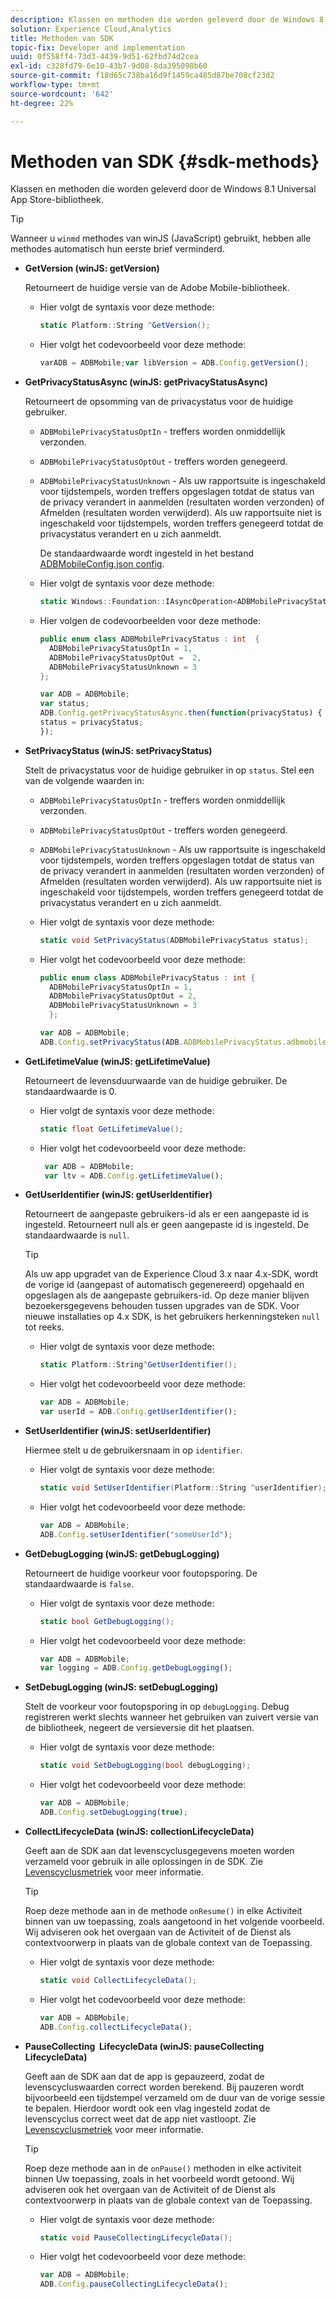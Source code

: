 ```yaml
---
description: Klassen en methoden die worden geleverd door de Windows 8.1 Universal App Store-bibliotheek.
solution: Experience Cloud,Analytics
title: Methoden van SDK
topic-fix: Developer and implementation
uuid: 0f558ff4-73d3-4439-9d51-62fbd74d2cea
exl-id: c328fd79-6e10-43b7-9d08-8da395098b60
source-git-commit: f18d65c738ba16d9f1459ca485d87be708cf23d2
workflow-type: tm+mt
source-wordcount: '642'
ht-degree: 22%

---
```


# Methoden van SDK {#sdk-methods}

Klassen en methoden die worden geleverd door de Windows 8.1 Universal App Store-bibliotheek.

>[!TIP]
>
>Wanneer u `winmd` methodes van winJS (JavaScript) gebruikt, hebben alle methodes automatisch hun eerste brief verminderd.

* **GetVersion (winJS: getVersion)**

   Retourneert de huidige versie van de Adobe Mobile-bibliotheek.

   * Hier volgt de syntaxis voor deze methode:

      ```csharp
      static Platform::String ^GetVersion();
      ```

   * Hier volgt het codevoorbeeld voor deze methode:

      ```js
      varADB = ADBMobile;var libVersion = ADB.Config.getVersion(); 
      ```

* **GetPrivacyStatusAsync (winJS: getPrivacyStatusAsync)**

   Retourneert de opsomming van de privacystatus voor de huidige gebruiker.

   * `ADBMobilePrivacyStatusOptIn` - treffers worden onmiddellijk verzonden.
   * `ADBMobilePrivacyStatusOptOut` - treffers worden genegeerd.
   * `ADBMobilePrivacyStatusUnknown` - Als uw rapportsuite is ingeschakeld voor tijdstempels, worden treffers opgeslagen totdat de status van de privacy verandert in aanmelden (resultaten worden verzonden) of Afmelden (resultaten worden verwijderd). Als uw rapportsuite niet is ingeschakeld voor tijdstempels, worden treffers genegeerd totdat de privacystatus verandert en u zich aanmeldt.

      De standaardwaarde wordt ingesteld in het bestand [ADBMobileConfig.json config](/help/windows-appstore/c-configuration/c.json.md).

   * Hier volgt de syntaxis voor deze methode:

      ```csharp
      static Windows::Foundation::IAsyncOperation<ADBMobilePrivacyStatus> ^getPrivacyStatusAsync(); 
      ```

   * Hier volgen de codevoorbeelden voor deze methode:

      ```csharp
      public enum class ADBMobilePrivacyStatus : int  {
        ADBMobilePrivacyStatusOptIn = 1, 
        ADBMobilePrivacyStatusOptOut =  2,
        ADBMobilePrivacyStatusUnknown = 3
      };
      ```

      ```js
      var ADB = ADBMobile;
      var status;
      ADB.Config.getPrivacyStatusAsync.then(function(privacyStatus) {
      status = privacyStatus;
      }); 
      ```

* **SetPrivacyStatus (winJS: setPrivacyStatus)**

   Stelt de privacystatus voor de huidige gebruiker in op `status`. Stel een van de volgende waarden in:

   * `ADBMobilePrivacyStatusOptIn` - treffers worden onmiddellijk verzonden.
   * `ADBMobilePrivacyStatusOptOut` - treffers worden genegeerd.
   * `ADBMobilePrivacyStatusUnknown` - Als uw rapportsuite is ingeschakeld voor tijdstempels, worden treffers opgeslagen totdat de status van de privacy verandert in aanmelden (resultaten worden verzonden) of Afmelden (resultaten worden verwijderd). Als uw rapportsuite niet is ingeschakeld voor tijdstempels, worden treffers genegeerd totdat de privacystatus verandert en u zich aanmeldt.

   * Hier volgt de syntaxis voor deze methode:

      ```csharp
      static void SetPrivacyStatus(ADBMobilePrivacyStatus status);
      ```

   * Hier volgt het codevoorbeeld voor deze methode:

      ```csharp
      public enum class ADBMobilePrivacyStatus : int {
        ADBMobilePrivacyStatusOptIn = 1,
        ADBMobilePrivacyStatusOptOut = 2,
        ADBMobilePrivacyStatusUnknown = 3
        }; 
      ```

      ```js
      var ADB = ADBMobile;
      ADB.Config.setPrivacyStatus(ADB.ADBMobilePrivacyStatus.adbmobilePrivacyStatusOptIn); 
      ```

* **GetLifetimeValue (winJS: getLifetimeValue)**

   Retourneert de levensduurwaarde van de huidige gebruiker. De standaardwaarde is 0.

   * Hier volgt de syntaxis voor deze methode:

      ```csharp
      static float GetLifetimeValue();
      ```

   * Hier volgt het codevoorbeeld voor deze methode:

      ```js
       var ADB = ADBMobile;
       var ltv = ADB.Config.getLifetimeValue(); 
      ```

* **GetUserIdentifier (winJS: getUserIdentifier)**

   Retourneert de aangepaste gebruikers-id als er een aangepaste id is ingesteld. Retourneert null als er geen aangepaste id is ingesteld. De standaardwaarde is `null`.

   >[!TIP]
   >
   >Als uw app upgradet van de Experience Cloud 3.x naar 4.x-SDK, wordt de vorige id (aangepast of automatisch gegenereerd) opgehaald en opgeslagen als de aangepaste gebruikers-id. Op deze manier blijven bezoekersgegevens behouden tussen upgrades van de SDK. Voor nieuwe installaties op 4.x SDK, is het gebruikers herkenningsteken `null` tot reeks.

   * Hier volgt de syntaxis voor deze methode:

      ```csharp
      static Platform::String^GetUserIdentifier();
      ```

   * Hier volgt het codevoorbeeld voor deze methode:

      ```js
      var ADB = ADBMobile;
      var userId = ADB.Config.getUserIdentifier(); 
      ```

* **SetUserIdentifier (winJS: setUserIdentifier)**

   Hiermee stelt u de gebruikersnaam in op `identifier`.

   * Hier volgt de syntaxis voor deze methode:

      ```csharp
      static void SetUserIdentifier(Platform::String ^userIdentifier);
      ```

   * Hier volgt het codevoorbeeld voor deze methode:

      ```js
      var ADB = ADBMobile;
      ADB.Config.setUserIdentifier("someUserId"); 
      ```

* **GetDebugLogging (winJS: getDebugLogging)**

   Retourneert de huidige voorkeur voor foutopsporing. De standaardwaarde is `false`.

   * Hier volgt de syntaxis voor deze methode:

      ```csharp
      static bool GetDebugLogging(); 
      ```

   * Hier volgt het codevoorbeeld voor deze methode:

      ```js
      var ADB = ADBMobile;
      var logging = ADB.Config.getDebugLogging(); 
      ```

* **SetDebugLogging (winJS: setDebugLogging)**

   Stelt de voorkeur voor foutopsporing in op `debugLogging`. Debug registreren werkt slechts wanneer het gebruiken van zuivert versie van de bibliotheek, negeert de versieversie dit het plaatsen.

   * Hier volgt de syntaxis voor deze methode:

      ```csharp
      static void SetDebugLogging(bool debugLogging); 
      ```

   * Hier volgt het codevoorbeeld voor deze methode:

      ```js
      var ADB = ADBMobile;
      ADB.Config.setDebugLogging(true); 
      ```

* **CollectLifecycleData (winJS: collectionLifecycleData)**

   Geeft aan de SDK aan dat levenscyclusgegevens moeten worden verzameld voor gebruik in alle oplossingen in de SDK. Zie [Levenscyclusmetriek](/help/windows-appstore/metrics.md) voor meer informatie.

   >[!TIP]
   >
   >Roep deze methode aan in de methode `onResume()` in elke Activiteit binnen van uw toepassing, zoals aangetoond in het volgende voorbeeld. Wij adviseren ook het overgaan van de Activiteit of de Dienst als contextvoorwerp in plaats van de globale context van de Toepassing.

   * Hier volgt de syntaxis voor deze methode:

      ```csharp
      static void CollectLifecycleData();
      ```

   * Hier volgt het codevoorbeeld voor deze methode:

      ```js
      var ADB = ADBMobile;
      ADB.Config.collectLifecycleData(); 
      ```

* **PauseCollecting &#x200B; LifecycleData (winJS: pauseCollecting &#x200B; LifecycleData)**

   Geeft aan de SDK aan dat de app is gepauzeerd, zodat de levenscycluswaarden correct worden berekend. Bij pauzeren wordt bijvoorbeeld een tijdstempel verzameld om de duur van de vorige sessie te bepalen. Hierdoor wordt ook een vlag ingesteld zodat de levenscyclus correct weet dat de app niet vastloopt. Zie [Levenscyclusmetriek](/help/windows-appstore/metrics.md) voor meer informatie.

   >[!TIP]
   >
   >Roep deze methode aan in de `onPause()` methoden in elke activiteit binnen Uw toepassing, zoals in het voorbeeld wordt getoond. Wij adviseren ook het overgaan van de Activiteit of de Dienst als contextvoorwerp in plaats van de globale context van de Toepassing.

   * Hier volgt de syntaxis voor deze methode:

      ```csharp
      static void PauseCollectingLifecycleData();
      ```

   * Hier volgt het codevoorbeeld voor deze methode:

      ```js
      var ADB = ADBMobile;
      ADB.Config.pauseCollectingLifecycleData();
      ```
